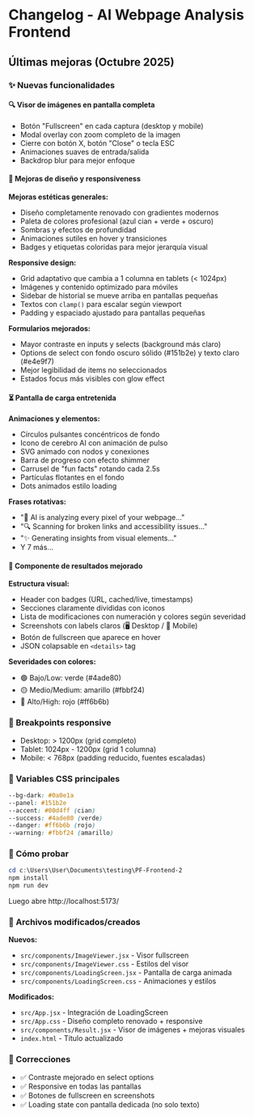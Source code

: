 # Changelog - AI Webpage Analysis Frontend

## Últimas mejoras (Octubre 2025)

### ✨ Nuevas funcionalidades

#### 🔍 Visor de imágenes en pantalla completa
- Botón "Fullscreen" en cada captura (desktop y mobile)
- Modal overlay con zoom completo de la imagen
- Cierre con botón X, botón "Close" o tecla ESC
- Animaciones suaves de entrada/salida
- Backdrop blur para mejor enfoque

#### 🎨 Mejoras de diseño y responsiveness

**Mejoras estéticas generales:**
- Diseño completamente renovado con gradientes modernos
- Paleta de colores profesional (azul cian + verde + oscuro)
- Sombras y efectos de profundidad
- Animaciones sutiles en hover y transiciones
- Badges y etiquetas coloridas para mejor jerarquía visual

**Responsive design:**
- Grid adaptativo que cambia a 1 columna en tablets (< 1024px)
- Imágenes y contenido optimizado para móviles
- Sidebar de historial se mueve arriba en pantallas pequeñas
- Textos con `clamp()` para escalar según viewport
- Padding y espaciado ajustado para pantallas pequeñas

**Formularios mejorados:**
- Mayor contraste en inputs y selects (background más claro)
- Options de select con fondo oscuro sólido (#151b2e) y texto claro (#e4e9f7)
- Mejor legibilidad de items no seleccionados
- Estados focus más visibles con glow effect

#### ⏳ Pantalla de carga entretenida

**Animaciones y elementos:**
- Círculos pulsantes concéntricos de fondo
- Icono de cerebro AI con animación de pulso
- SVG animado con nodos y conexiones
- Barra de progreso con efecto shimmer
- Carrusel de "fun facts" rotando cada 2.5s
- Partículas flotantes en el fondo
- Dots animados estilo loading

**Frases rotativas:**
- "🤖 AI is analyzing every pixel of your webpage..."
- "🔍 Scanning for broken links and accessibility issues..."
- "✨ Generating insights from visual elements..."
- Y 7 más...

#### 🎯 Componente de resultados mejorado

**Estructura visual:**
- Header con badges (URL, cached/live, timestamps)
- Secciones claramente divididas con iconos
- Lista de modificaciones con numeración y colores según severidad
- Screenshots con labels claros (🖥️ Desktop / 📱 Mobile)
- Botón de fullscreen que aparece en hover
- JSON colapsable en `<details>` tag

**Severidades con colores:**
- 🟢 Bajo/Low: verde (#4ade80)
- 🟡 Medio/Medium: amarillo (#fbbf24)
- 🔴 Alto/High: rojo (#ff6b6b)

### 📱 Breakpoints responsive

- Desktop: > 1200px (grid completo)
- Tablet: 1024px - 1200px (grid 1 columna)
- Mobile: < 768px (padding reducido, fuentes escaladas)

### 🎨 Variables CSS principales

```css
--bg-dark: #0a0e1a
--panel: #151b2e
--accent: #00d4ff (cian)
--success: #4ade80 (verde)
--danger: #ff6b6b (rojo)
--warning: #fbbf24 (amarillo)
```

### 🚀 Cómo probar

```powershell
cd c:\Users\User\Documents\testing\PF-Frontend-2
npm install
npm run dev
```

Luego abre http://localhost:5173/

### 📝 Archivos modificados/creados

**Nuevos:**
- `src/components/ImageViewer.jsx` - Visor fullscreen
- `src/components/ImageViewer.css` - Estilos del visor
- `src/components/LoadingScreen.jsx` - Pantalla de carga animada
- `src/components/LoadingScreen.css` - Animaciones y estilos

**Modificados:**
- `src/App.jsx` - Integración de LoadingScreen
- `src/App.css` - Diseño completo renovado + responsive
- `src/components/Result.jsx` - Visor de imágenes + mejoras visuales
- `index.html` - Título actualizado

### 🐛 Correcciones

- ✅ Contraste mejorado en select options
- ✅ Responsive en todas las pantallas
- ✅ Botones de fullscreen en screenshots
- ✅ Loading state con pantalla dedicada (no solo texto)
